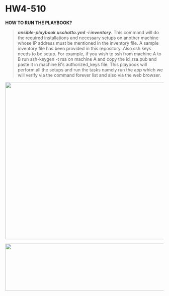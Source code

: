 # HW4-510

**HOW TO RUN THE PLAYBOOK?**
> ***ansible-playbook uschatto.yml -i inventory***. This command will do the required installations and necessary setups on another machine whose IP address must be mentioned in the inventory file. A sample inventory file has been provided in this repository. Also ssh keys needs to be setup. For example, if you wish to ssh from machine A to B run ssh-keygen -t rsa on machine A and copy the id_rsa.pub and paste it in machine B's authorized_keys file. This playbook will perform all the setups and run the tasks namely run the app which we will verify via the command forever list and also via the web browser.

<p align="center"> 
<img src="https://media.github.ncsu.edu/user/12214/files/bdc97000-0f35-11ea-9faf-38fc9109a93d" width="600" height="500">
</p>

<p align="center"> 
<img src="https://media.github.ncsu.edu/user/12214/files/637cdf00-0f36-11ea-8bd4-abe66dff2e78" width="900" height="150">
</p>

